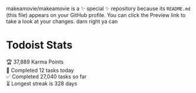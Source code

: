makeamovie/makeamovie is a ✨ special ✨ repository because its `README.md` (this file) appears on your GitHub profile.
You can click the Preview link to take a look at your changes. darn right ya can

# Todoist Stats

<!-- TODO-IST:START -->
🏆  37,889 Karma Points           
🌸  Completed 12 tasks today           
✅  Completed 27,040 tasks so far           
⏳  Longest streak is 328 days
<!-- TODO-IST:END -->